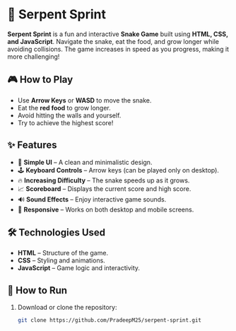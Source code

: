 # 🐍 Serpent Sprint

**Serpent Sprint** is a fun and interactive **Snake Game** built using **HTML, CSS, and JavaScript**. Navigate the snake, eat the food, and grow longer while avoiding collisions. The game increases in speed as you progress, making it more challenging!

## 🎮 How to Play
- Use **Arrow Keys** or **WASD** to move the snake.
- Eat the **red food** to grow longer.
- Avoid hitting the walls and yourself.
- Try to achieve the highest score!

## ✨ Features
- 🎨 **Simple UI** – A clean and minimalistic design.
- 🕹️ **Keyboard Controls** – Arrow keys (can be played only on desktop).
- 🔥 **Increasing Difficulty** – The snake speeds up as it grows.
- 📈 **Scoreboard** – Displays the current score and high score.
- 🔊 **Sound Effects** – Enjoy interactive game sounds.
- 📱 **Responsive** – Works on both desktop and mobile screens.

## 🛠️ Technologies Used
- **HTML** – Structure of the game.
- **CSS** – Styling and animations.
- **JavaScript** – Game logic and interactivity.

## 🚀 How to Run
1. Download or clone the repository:
   ```sh
   git clone https://github.com/PradeepM25/serpent-sprint.git
